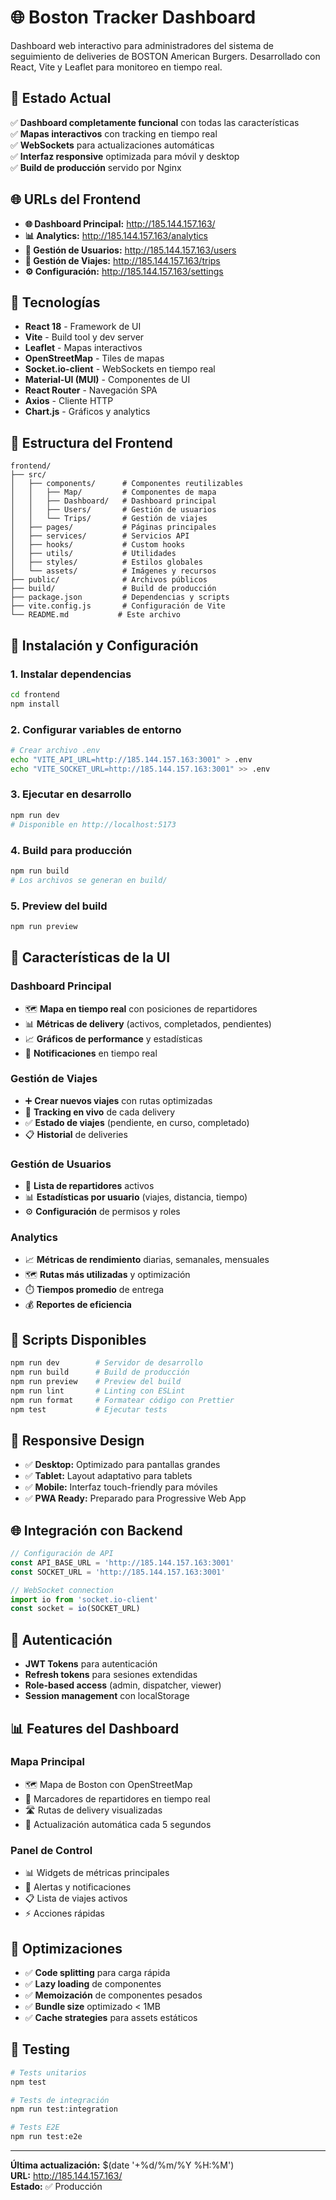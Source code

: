 # 🌐 Boston Tracker Dashboard

Dashboard web interactivo para administradores del sistema de seguimiento de deliveries de BOSTON American Burgers. Desarrollado con React, Vite y Leaflet para monitoreo en tiempo real.

## 🚀 **Estado Actual**

✅ **Dashboard completamente funcional** con todas las características  
✅ **Mapas interactivos** con tracking en tiempo real  
✅ **WebSockets** para actualizaciones automáticas  
✅ **Interfaz responsive** optimizada para móvil y desktop  
✅ **Build de producción** servido por Nginx  

## 🌐 **URLs del Frontend**

- **🌐 Dashboard Principal:** http://185.144.157.163/
- **📊 Analytics:** http://185.144.157.163/analytics
- **👥 Gestión de Usuarios:** http://185.144.157.163/users
- **🚚 Gestión de Viajes:** http://185.144.157.163/trips
- **⚙️ Configuración:** http://185.144.157.163/settings

## 🔧 **Tecnologías**

- **React 18** - Framework de UI
- **Vite** - Build tool y dev server
- **Leaflet** - Mapas interactivos
- **OpenStreetMap** - Tiles de mapas
- **Socket.io-client** - WebSockets en tiempo real
- **Material-UI (MUI)** - Componentes de UI
- **React Router** - Navegación SPA
- **Axios** - Cliente HTTP
- **Chart.js** - Gráficos y analytics

## 📂 **Estructura del Frontend**

```
frontend/
├── src/
│   ├── components/      # Componentes reutilizables
│   │   ├── Map/         # Componentes de mapa
│   │   ├── Dashboard/   # Dashboard principal
│   │   ├── Users/       # Gestión de usuarios
│   │   └── Trips/       # Gestión de viajes
│   ├── pages/           # Páginas principales
│   ├── services/        # Servicios API
│   ├── hooks/           # Custom hooks
│   ├── utils/           # Utilidades
│   ├── styles/          # Estilos globales
│   └── assets/          # Imágenes y recursos
├── public/              # Archivos públicos
├── build/               # Build de producción
├── package.json         # Dependencias y scripts
├── vite.config.js       # Configuración de Vite
└── README.md           # Este archivo
```

## 🚀 **Instalación y Configuración**

### 1. Instalar dependencias
```bash
cd frontend
npm install
```

### 2. Configurar variables de entorno
```bash
# Crear archivo .env
echo "VITE_API_URL=http://185.144.157.163:3001" > .env
echo "VITE_SOCKET_URL=http://185.144.157.163:3001" >> .env
```

### 3. Ejecutar en desarrollo
```bash
npm run dev
# Disponible en http://localhost:5173
```

### 4. Build para producción
```bash
npm run build
# Los archivos se generan en build/
```

### 5. Preview del build
```bash
npm run preview
```

## 🎨 **Características de la UI**

### Dashboard Principal
- 🗺️ **Mapa en tiempo real** con posiciones de repartidores
- 📊 **Métricas de delivery** (activos, completados, pendientes)
- 📈 **Gráficos de performance** y estadísticas
- 🔔 **Notificaciones** en tiempo real

### Gestión de Viajes
- ➕ **Crear nuevos viajes** con rutas optimizadas
- 📍 **Tracking en vivo** de cada delivery
- ✅ **Estado de viajes** (pendiente, en curso, completado)
- 📋 **Historial** de deliveries

### Gestión de Usuarios
- 👥 **Lista de repartidores** activos
- 📊 **Estadísticas por usuario** (viajes, distancia, tiempo)
- ⚙️ **Configuración** de permisos y roles

### Analytics
- 📈 **Métricas de rendimiento** diarias, semanales, mensuales
- 🗺️ **Rutas más utilizadas** y optimización
- ⏱️ **Tiempos promedio** de entrega
- 💰 **Reportes de eficiencia**

## 🔧 **Scripts Disponibles**

```bash
npm run dev        # Servidor de desarrollo
npm run build      # Build de producción
npm run preview    # Preview del build
npm run lint       # Linting con ESLint
npm run format     # Formatear código con Prettier
npm test           # Ejecutar tests
```

## 📱 **Responsive Design**

- ✅ **Desktop:** Optimizado para pantallas grandes
- ✅ **Tablet:** Layout adaptativo para tablets
- ✅ **Mobile:** Interfaz touch-friendly para móviles
- ✅ **PWA Ready:** Preparado para Progressive Web App

## 🌐 **Integración con Backend**

```javascript
// Configuración de API
const API_BASE_URL = 'http://185.144.157.163:3001'
const SOCKET_URL = 'http://185.144.157.163:3001'

// WebSocket connection
import io from 'socket.io-client'
const socket = io(SOCKET_URL)
```

## 🔐 **Autenticación**

- **JWT Tokens** para autenticación
- **Refresh tokens** para sesiones extendidas
- **Role-based access** (admin, dispatcher, viewer)
- **Session management** con localStorage

## 📊 **Features del Dashboard**

### Mapa Principal
- 🗺️ Mapa de Boston con OpenStreetMap
- 📍 Marcadores de repartidores en tiempo real
- 🛣️ Rutas de delivery visualizadas
- 🔄 Actualización automática cada 5 segundos

### Panel de Control
- 📊 Widgets de métricas principales
- 🚨 Alertas y notificaciones
- 📋 Lista de viajes activos
- ⚡ Acciones rápidas

## 🎯 **Optimizaciones**

- ✅ **Code splitting** para carga rápida
- ✅ **Lazy loading** de componentes
- ✅ **Memoización** de componentes pesados
- ✅ **Bundle size** optimizado < 1MB
- ✅ **Cache strategies** para assets estáticos

## 🧪 **Testing**

```bash
# Tests unitarios
npm test

# Tests de integración
npm run test:integration

# Tests E2E
npm run test:e2e
```

---

**Última actualización:** $(date '+%d/%m/%Y %H:%M')  
**URL:** http://185.144.157.163/  
**Estado:** ✅ Producción
